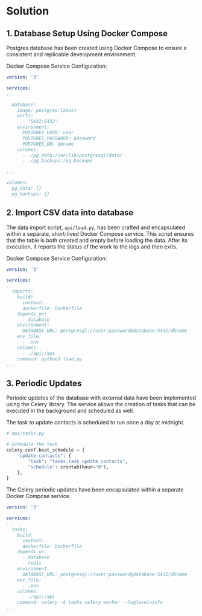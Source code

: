 # Solution

## 1. Database Setup Using Docker Compose

Postgres database has been created using Docker Compose to ensure a consistent and replicable development environment.

Docker Compose Service Configuration:

```yml
version: '3'

services:
...

  database:
    image: postgres:latest
    ports:
      - "5432:5432"
    environment:
      POSTGRES_USER: user
      POSTGRES_PASSWORD: password
      POSTGRES_DB: dbname
    volumes:
      - ./pg_data:/var/lib/postgresql/data/
      - ./pg_backups:/pg_backups

...

volumes:
  pg_data: {}
  pg_backups: {}
```

## 2. Import CSV data into database

The data import script, `api/load.py`, has been crafted and encapsulated within a separate, short-lived Docker Compose service. This script ensures that the table is both created and empty before loading the data. After its execution, it reports the status of the work to the logs and then exits.

Docker Compose Service Configuration:

```yml
version: '3'

services:
...
  imports:
    build:
      context: .
      dockerfile: Dockerfile
    depends_on:
      - database
    environment:
      DATABASE_URL: postgresql://user:password@database:5432/dbname
    env_file:
      - .env
    volumes:
      - ./api:/api
    command: python3 load.py
...
```

## 3. Periodic Updates

Periodic updates of the database with external data have been implemented using the Celery library. The service allows the creation of tasks that can be executed in the background and scheduled as well. 

The task to update contacts is scheduled to run once a day at midnight.

```py
# api/tasks.py

# Schedule the task
celery.conf.beat_schedule = {
    "update-contacts": {
        "task": "tasks.task_update_contacts",
        "schedule": crontab(hour="0"),
    },
}

```

The Celery periodic updates have been encapsulated within a separate Docker Compose service.

```yml
version: '3'

services:
...
  tasks:
    build:
      context: .
      dockerfile: Dockerfile
    depends_on:
      - database
      - redis
    environment:
      DATABASE_URL: postgresql://user:password@database:5432/dbname
    env_file:
      - .env
    volumes:
      - ./api:/api
    command: celery -A tasks.celery worker --loglevel=info
...  
```

